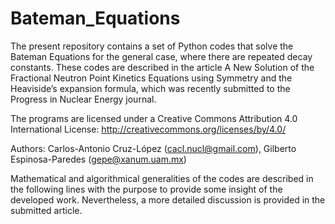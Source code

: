 # Bateman_Equations
The present repository contains a set of Python codes that solve the Bateman Equations for the general case, where there are repeated decay constants. These codes are described in the article A New Solution of the Fractional Neutron Point Kinetics Equations using Symmetry and the Heaviside’s expansion formula, which was recently submitted to the Progress in Nuclear Energy journal.

The programs are licensed under a Creative Commons Attribution 4.0 International License: http://creativecommons.org/licenses/by/4.0/

Authors: Carlos-Antonio Cruz-López (cacl.nucl@gmail.com), Gilberto Espinosa-Paredes (gepe@xanum.uam.mx)

Mathematical and algorithmical generalities of the codes are described in the following lines with the purpose to provide some insight of the developed work. Nevertheless, a more detailed discussion is provided in the submitted article.
